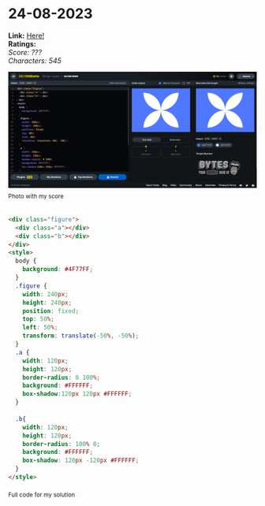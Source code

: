 # 24-08-2023

**Link:** [Here!](https://cssbattle.dev/play/4ggcUyxNQuX7vghuikSu)
<br>
**Ratings:**
<br>
*Score: ???*
<br>
*Characters: 545*

![24-08-2023](/daily-targets/08-2023/24-08-2023/24-08-2023-solution.png)
<sub>Photo with my score</sub>
<br>
<br>

```html
<div class="figure">
  <div class="a"></div>
  <div class="b"></div>
</div>
<style>
  body {
    background: #4F77FF;
  }
  .figure {
    width: 240px;
    height: 240px;
    position: fixed;
    top: 50%;
    left: 50%;
    transform: translate(-50%, -50%);
  }
  .a {
    width: 120px;
    height: 120px;
    border-radius: 0 100%;
    background: #FFFFFF;
    box-shadow:120px 120px #FFFFFF;
  }

  .b{
    width: 120px;
    height: 120px;
    border-radius: 100% 0;
    background: #FFFFFF;
    box-shadow: 120px -120px #FFFFFF;
  }
</style>
```
<sub>Full code for my solution</sub>
